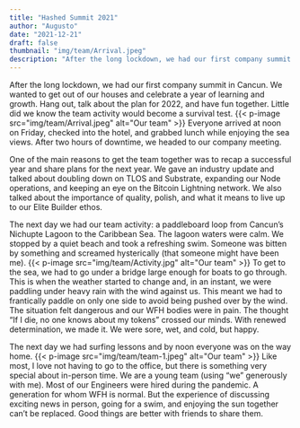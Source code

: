 ```yaml
---
title: "Hashed Summit 2021"
author: "Augusto"
date: "2021-12-21"
draft: false
thumbnail: "img/team/Arrival.jpeg"
description: "After the long lockdown, we had our first company summit in Cancun. We wanted to get out of our houses and celebrate a year of learning and growth. Hang out, talk about the plan for 2022, and have fun together. Little did we know the team activity would become a survival test."
---
```


After the long lockdown, we had our first company summit in Cancun. We wanted to get out of our houses and celebrate a year of learning and growth. Hang out, talk about the plan for 2022, and have fun together. Little did we know the team activity would become a survival test.
{{< p-image src="img/team/Arrival.jpeg" alt="Our team" >}}
Everyone arrived at noon on Friday, checked into the hotel, and grabbed lunch while enjoying the sea views. After two hours of downtime, we headed to our company meeting. 

One of the main reasons to get the team together was to recap a successful year and share plans for the next year. We gave an industry update and talked about doubling down on TLOS and Substrate, expanding our Node operations, and keeping an eye on the Bitcoin Lightning network. We also talked about the importance of quality, polish, and what it means to live up to our Elite Builder ethos. 

The next day we had our team activity: a paddleboard loop from Cancun’s Nichupte Lagoon to the Caribbean Sea. The lagoon waters were calm. We stopped by a quiet beach and took a refreshing swim. Someone was bitten by something and screamed hysterically (that someone might have been me). 
{{< p-image src="img/team/Activity.jpg" alt="Our team" >}}
To get to the sea, we had to go under a bridge large enough for boats to go through. This is when the weather started to change and, in an instant, we were paddling under heavy rain with the wind against us. This meant we had to frantically paddle on only one side to avoid being pushed over by the wind. The situation felt dangerous and our WFH bodies were in pain. The thought “If I die, no one knows about my tokens” crossed our minds. With renewed determination, we made it. We were sore, wet, and cold, but happy.

The next day we had surfing lessons and by noon everyone was on the way home. 
{{< p-image src="img/team/team-1.jpeg" alt="Our team" >}}
Like most, I love not having to go to the office, but there is something very special about in-person time. We are a young team (using “we” generously with me). Most of our Engineers were hired during the pandemic. A generation for whom WFH is normal. But the experience of discussing exciting news in person, going for a swim, and enjoying the sun together can’t be replaced. Good things are better with friends to share them.



<!---
{{< p-image src="img/team/team-5.jpg" alt="Our team" >}}

{{< p-image src="img/team/team-4.jpg" alt="Our team" >}}
--->
